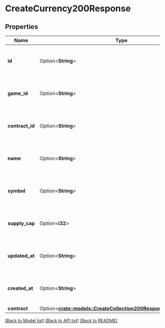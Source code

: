 # CreateCurrency200Response

## Properties

Name | Type | Description | Notes
------------ | ------------- | ------------- | -------------
**id** | Option<**String**> | This field has not had a description added. | [optional]
**game_id** | Option<**String**> | This field has not had a description added. | [optional]
**contract_id** | Option<**String**> | This field has not had a description added. | [optional]
**name** | Option<**String**> | This field has not had a description added. | [optional]
**symbol** | Option<**String**> | This field has not had a description added. | [optional]
**supply_cap** | Option<**i32**> | This field has not had a description added. | [optional]
**updated_at** | Option<**String**> | This field has not had a description added. | [optional]
**created_at** | Option<**String**> | This field has not had a description added. | [optional]
**contract** | Option<[**crate::models::CreateCollection200ResponseAllOfContract**](createCollection_200_response_allOf_contract.md)> |  | [optional]

[[Back to Model list]](../README.md#documentation-for-models) [[Back to API list]](../README.md#documentation-for-api-endpoints) [[Back to README]](../README.md)


